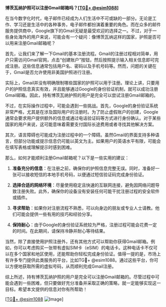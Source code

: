 **博茨瓦纳护照可以注册Gmail邮箱吗？[[TG💪+ @esim1088](https://t.me/s/esim1088)]**

在当今数字化时代，电子邮件已经成为人们生活中不可或缺的一部分。无论是工作、学习还是生活中的各种事务，电子邮件都扮演着重要的角色。而在众多的邮件服务提供商中，Google旗下的Gmail无疑是最受欢迎的选择之一。不过，对于一些身处海外的用户来说，可能会有一个疑问：像博茨瓦纳这样的国家，护照是否可以用来注册Gmail邮箱呢？

首先，让我们来了解一下Gmail的基本注册流程。Gmail的注册过程相对简单，用户只需访问Gmail官网，点击“创建账户”按钮，然后按照提示输入相关信息即可完成注册。这些信息通常包括用户名、密码以及手机号码等。然而，问题的关键在于，Gmail是否允许使用非美国护照进行注册。

实际上，Gmail并没有明确限制哪些国家的护照可以用于注册。理论上讲，只要用户的护照信息真实有效，并且能够通过Google的身份验证机制，就可以成功注册Gmail邮箱。因此，持有博茨瓦纳护照的用户是完全可以尝试注册Gmail邮箱的。

不过，在实际操作过程中，可能会遇到一些挑战。首先，Google的身份验证系统非常严格，尤其是在涉及国际用户的注册时。为了防止虚假账户的创建，Google通常会要求用户提供额外的信息或通过电话验证码等方式进行身份确认。对于某些国家的用户来说，这可能意味着需要支付国际长途费用或者寻找其他解决方案。

其次，语言障碍也可能成为注册过程中的一个障碍。虽然Gmail的界面支持多种语言，但部分功能或提示信息仍可能以英文为主。如果用户的英语水平有限，可能会在填写表格或理解提示时感到困难。

那么，如何才能顺利注册Gmail邮箱呢？以下是一些实用的建议：

1. **准备充分的信息**：在注册之前，确保你的护照信息完整无误。同时，准备好一张可以接收短信的本地手机号码，以便通过短信验证码完成身份验证。

2. **选择合适的网络环境**：尽量使用稳定且快速的互联网连接，避免因网络问题导致注册失败。此外，确保你的设备没有安装任何可能干扰注册过程的安全软件或插件。

3. **寻求帮助**：如果你对注册流程不熟悉，可以向身边的朋友或专业人士请教。他们可能会提供一些有用的技巧和经验分享。

4. **保持耐心**：由于Google的身份验证系统较为严格，注册过程可能会花费一定的时间。在此期间，请保持冷静并耐心等待结果。

当然，除了直接使用护照注册外，还有其他方式可以帮助你获得Gmail邮箱。例如，你可以考虑购买一张带有虚拟SIM卡（eSIM）的电话卡。这种电话卡不仅可以在多个国家和地区使用，还能帮助你轻松完成身份验证。值得一提的是，市场上有许多专门提供此类服务的平台，比如TG💪+ @esim1088。通过这些平台，你可以方便地获取所需的虚拟号码，从而顺利完成Gmail注册。

综上所述，持有博茨瓦纳护照的用户是完全可以注册Gmail邮箱的。尽管过程中可能会遇到一些困难，但只要做好充分准备并采取正确的策略，就一定能够实现这一目标。希望本文提供的信息对你有所帮助！

[[TG💪+ @esim1088](https://t.me/s/esim1088) ![Image](https://i.postimg.cc/4NQfJmqS/Snipaste-2025-05-13-00-14-12.png)]